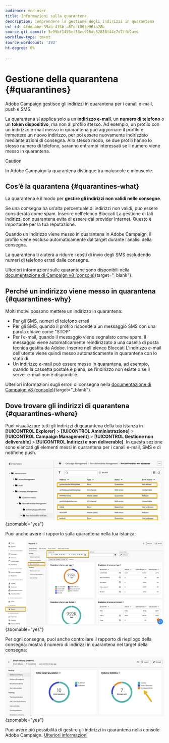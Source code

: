```yaml
---
audience: end-user
title: Informazioni sulla quarantena
description: Comprendere la gestione degli indirizzi in quarantena
exl-id: 4fddabbe-39ab-418b-a87c-f86fe96fa28b
source-git-commit: 3e99bf1453ef38ec915dc82828f44c7d7ffb2acd
workflow-type: tm+mt
source-wordcount: '393'
ht-degree: 0%

---
```


# Gestione della quarantena {#quarantines}

Adobe Campaign gestisce gli indirizzi in quarantena per i canali e-mail, push e SMS.

La quarantena si applica solo a un **indirizzo e-mail**, un **numero di telefono** o un **token dispositivo**, ma non al profilo stesso. Ad esempio, un profilo con un indirizzo e-mail messo in quarantena può aggiornare il profilo e immettere un nuovo indirizzo, per poi essere nuovamente indirizzato mediante azioni di consegna. Allo stesso modo, se due profili hanno lo stesso numero di telefono, saranno entrambi interessati se il numero viene messo in quarantena.

>[!CAUTION]
>
>In Adobe Campaign la quarantena distingue tra maiuscole e minuscole.

## Cos’è la quarantena {#quarantines-what}

La quarantena è il modo per **gestire gli indirizzi non validi nelle consegne**.

Se una consegna ha un’alta percentuale di indirizzi non validi, può essere considerata come spam. Inserire nell&#39;elenco Bloccati La gestione di tali indirizzi con quarantena evita di essere dai provider Internet. Questo è importante per la tua reputazione.

Quando un indirizzo viene messo in quarantena in Adobe Campaign, il profilo viene escluso automaticamente dal target durante l’analisi della consegna.

La quarantena ti aiuterà a ridurre i costi di invio degli SMS escludendo numeri di telefono errati dalle consegne.

Ulteriori informazioni sulle quarantene sono disponibili nella [documentazione di Campaign v8 (console)](https://experienceleague.adobe.com/en/docs/campaign/campaign-v8/send/failures/quarantines){target="_blank"}.


## Perché un indirizzo viene messo in quarantena {#quarantines-why}

Molti motivi possono mettere un indirizzo in quarantena:

* Per gli SMS, numeri di telefono errati
* Per gli SMS, quando il profilo risponde a un messaggio SMS con una parola chiave come &quot;STOP&quot;
* Per l’e-mail, quando il messaggio viene segnalato come spam. Il messaggio viene automaticamente reindirizzato a una casella di posta tecnica gestita da Adobe. Inserire nell&#39;elenco Bloccati L’indirizzo e-mail dell’utente viene quindi messo automaticamente in quarantena con lo stato di.
* Un indirizzo e-mail può essere messo in quarantena, ad esempio, quando la cassetta postale è piena, se l’indirizzo non esiste o se il server e-mail non è disponibile.

Ulteriori informazioni sugli errori di consegna nella [documentazione di Campaign v8 (console)](https://experienceleague.adobe.com/en/docs/campaign/campaign-v8/send/failures/delivery-failures){target="_blank"}.

## Dove trovare gli indirizzi di quarantena {#quarantines-where}

Puoi visualizzare tutti gli indirizzi di quarantena della tua istanza in **[!UICONTROL Explorer]** > **[!UICONTROL Amministrazione]** > **[!UICONTROL Campaign Management]** > **[!UICONTROL Gestione non deliverable]** > **[!UICONTROL Indirizzi e non deliverable]**. In questa sezione sono elencati gli elementi messi in quarantena per i canali e-mail, SMS e di notifiche push.

![](assets/quarantine_location.png){zoomable="yes"}

Puoi anche avere il rapporto sulla quarantena nella tua istanza:

![](assets/quarantine_reports.png){zoomable="yes"}

Per ogni consegna, puoi anche controllare il rapporto di riepilogo della consegna: mostra il numero di indirizzi in quarantena nel target della consegna:

![](assets/quarantine_delivery.png){zoomable="yes"}

Puoi avere più possibilità di gestire gli indirizzi in quarantena nella console Adobe Campaign. [Ulteriori informazioni](https://experienceleague.adobe.com/en/docs/campaign/campaign-v8/send/failures/quarantines#access-quarantined-addresses)
